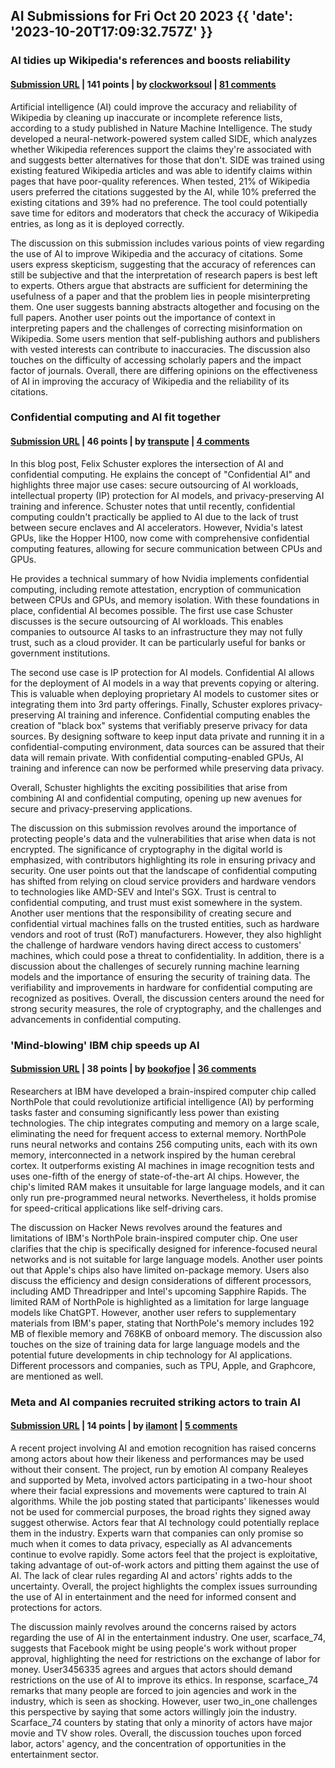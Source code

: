 ## AI Submissions for Fri Oct 20 2023 {{ 'date': '2023-10-20T17:09:32.757Z' }}

### AI tidies up Wikipedia's references and boosts reliability

#### [Submission URL](https://www.nature.com/articles/d41586-023-02894-x) | 141 points | by [clockworksoul](https://news.ycombinator.com/user?id=clockworksoul) | [81 comments](https://news.ycombinator.com/item?id=37955658)

Artificial intelligence (AI) could improve the accuracy and reliability of Wikipedia by cleaning up inaccurate or incomplete reference lists, according to a study published in Nature Machine Intelligence. The study developed a neural-network-powered system called SIDE, which analyzes whether Wikipedia references support the claims they're associated with and suggests better alternatives for those that don't. SIDE was trained using existing featured Wikipedia articles and was able to identify claims within pages that have poor-quality references. When tested, 21% of Wikipedia users preferred the citations suggested by the AI, while 10% preferred the existing citations and 39% had no preference. The tool could potentially save time for editors and moderators that check the accuracy of Wikipedia entries, as long as it is deployed correctly.

The discussion on this submission includes various points of view regarding the use of AI to improve Wikipedia and the accuracy of citations. Some users express skepticism, suggesting that the accuracy of references can still be subjective and that the interpretation of research papers is best left to experts. Others argue that abstracts are sufficient for determining the usefulness of a paper and that the problem lies in people misinterpreting them. One user suggests banning abstracts altogether and focusing on the full papers. Another user points out the importance of context in interpreting papers and the challenges of correcting misinformation on Wikipedia. Some users mention that self-publishing authors and publishers with vested interests can contribute to inaccuracies. The discussion also touches on the difficulty of accessing scholarly papers and the impact factor of journals. Overall, there are differing opinions on the effectiveness of AI in improving the accuracy of Wikipedia and the reliability of its citations.

### Confidential computing and AI fit together

#### [Submission URL](https://www.edgeless.systems/blog/how-confidential-computing-and-ai-fit-together/) | 46 points | by [transpute](https://news.ycombinator.com/user?id=transpute) | [4 comments](https://news.ycombinator.com/item?id=37955620)

In this blog post, Felix Schuster explores the intersection of AI and confidential computing. He explains the concept of "Confidential AI" and highlights three major use cases: secure outsourcing of AI workloads, intellectual property (IP) protection for AI models, and privacy-preserving AI training and inference. Schuster notes that until recently, confidential computing couldn't practically be applied to AI due to the lack of trust between secure enclaves and AI accelerators. However, Nvidia's latest GPUs, like the Hopper H100, now come with comprehensive confidential computing features, allowing for secure communication between CPUs and GPUs.

He provides a technical summary of how Nvidia implements confidential computing, including remote attestation, encryption of communication between CPUs and GPUs, and memory isolation. With these foundations in place, confidential AI becomes possible. The first use case Schuster discusses is the secure outsourcing of AI workloads. This enables companies to outsource AI tasks to an infrastructure they may not fully trust, such as a cloud provider. It can be particularly useful for banks or government institutions.

The second use case is IP protection for AI models. Confidential AI allows for the deployment of AI models in a way that prevents copying or altering. This is valuable when deploying proprietary AI models to customer sites or integrating them into 3rd party offerings. Finally, Schuster explores privacy-preserving AI training and inference. Confidential computing enables the creation of "black box" systems that verifiably preserve privacy for data sources. By designing software to keep input data private and running it in a confidential-computing environment, data sources can be assured that their data will remain private. With confidential computing-enabled GPUs, AI training and inference can now be performed while preserving data privacy.

Overall, Schuster highlights the exciting possibilities that arise from combining AI and confidential computing, opening up new avenues for secure and privacy-preserving applications.

The discussion on this submission revolves around the importance of protecting people's data and the vulnerabilities that arise when data is not encrypted. The significance of cryptography in the digital world is emphasized, with contributors highlighting its role in ensuring privacy and security. One user points out that the landscape of confidential computing has shifted from relying on cloud service providers and hardware vendors to technologies like AMD-SEV and Intel's SGX. Trust is central to confidential computing, and trust must exist somewhere in the system. Another user mentions that the responsibility of creating secure and confidential virtual machines falls on the trusted entities, such as hardware vendors and root of trust (RoT) manufacturers. However, they also highlight the challenge of hardware vendors having direct access to customers' machines, which could pose a threat to confidentiality. In addition, there is a discussion about the challenges of securely running machine learning models and the importance of ensuring the security of training data. The verifiability and improvements in hardware for confidential computing are recognized as positives. Overall, the discussion centers around the need for strong security measures, the role of cryptography, and the challenges and advancements in confidential computing.

### 'Mind-blowing' IBM chip speeds up AI

#### [Submission URL](https://www.nature.com/articles/d41586-023-03267-0) | 38 points | by [bookofjoe](https://news.ycombinator.com/user?id=bookofjoe) | [36 comments](https://news.ycombinator.com/item?id=37955421)

Researchers at IBM have developed a brain-inspired computer chip called NorthPole that could revolutionize artificial intelligence (AI) by performing tasks faster and consuming significantly less power than existing technologies. The chip integrates computing and memory on a large scale, eliminating the need for frequent access to external memory. NorthPole runs neural networks and contains 256 computing units, each with its own memory, interconnected in a network inspired by the human cerebral cortex. It outperforms existing AI machines in image recognition tests and uses one-fifth of the energy of state-of-the-art AI chips. However, the chip's limited RAM makes it unsuitable for large language models, and it can only run pre-programmed neural networks. Nevertheless, it holds promise for speed-critical applications like self-driving cars.

The discussion on Hacker News revolves around the features and limitations of IBM's NorthPole brain-inspired computer chip. One user clarifies that the chip is specifically designed for inference-focused neural networks and is not suitable for large language models. Another user points out that Apple's chips also have limited on-package memory. Users also discuss the efficiency and design considerations of different processors, including AMD Threadripper and Intel's upcoming Sapphire Rapids. The limited RAM of NorthPole is highlighted as a limitation for large language models like ChatGPT. However, another user refers to supplementary materials from IBM's paper, stating that NorthPole's memory includes 192 MB of flexible memory and 768KB of onboard memory. The discussion also touches on the size of training data for large language models and the potential future developments in chip technology for AI applications. Different processors and companies, such as TPU, Apple, and Graphcore, are mentioned as well.

### Meta and AI companies recruited striking actors to train AI

#### [Submission URL](https://www.technologyreview.com/2023/10/19/1081974/meta-realeyes-artificial-intelligence-hollywood-actors-strike/) | 14 points | by [ilamont](https://news.ycombinator.com/user?id=ilamont) | [5 comments](https://news.ycombinator.com/item?id=37956254)

A recent project involving AI and emotion recognition has raised concerns among actors about how their likeness and performances may be used without their consent. The project, run by emotion AI company Realeyes and supported by Meta, involved actors participating in a two-hour shoot where their facial expressions and movements were captured to train AI algorithms. While the job posting stated that participants' likenesses would not be used for commercial purposes, the broad rights they signed away suggest otherwise. Actors fear that AI technology could potentially replace them in the industry. Experts warn that companies can only promise so much when it comes to data privacy, especially as AI advancements continue to evolve rapidly. Some actors feel that the project is exploitative, taking advantage of out-of-work actors and pitting them against the use of AI. The lack of clear rules regarding AI and actors' rights adds to the uncertainty. Overall, the project highlights the complex issues surrounding the use of AI in entertainment and the need for informed consent and protections for actors.

The discussion mainly revolves around the concerns raised by actors regarding the use of AI in the entertainment industry. One user, scarface_74, suggests that Facebook might be using people's work without proper approval, highlighting the need for restrictions on the exchange of labor for money. User3456335 agrees and argues that actors should demand restrictions on the use of AI to improve its ethics. In response, scarface_74 remarks that many people are forced to join agencies and work in the industry, which is seen as shocking. However, user two_in_one challenges this perspective by saying that some actors willingly join the industry. Scarface_74 counters by stating that only a minority of actors have major movie and TV show roles. Overall, the discussion touches upon forced labor, actors' agency, and the concentration of opportunities in the entertainment sector.

